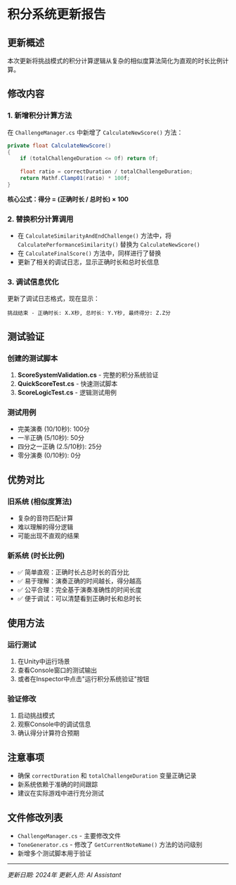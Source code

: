 # 积分系统更新报告

## 更新概述
本次更新将挑战模式的积分计算逻辑从复杂的相似度算法简化为直观的时长比例计算。

## 修改内容

### 1. 新增积分计算方法
在 `ChallengeManager.cs` 中新增了 `CalculateNewScore()` 方法：

```csharp
private float CalculateNewScore()
{
    if (totalChallengeDuration <= 0f) return 0f;
    
    float ratio = correctDuration / totalChallengeDuration;
    return Mathf.Clamp01(ratio) * 100f;
}
```

**核心公式：得分 = (正确时长 / 总时长) × 100**

### 2. 替换积分计算调用
- 在 `CalculateSimilarityAndEndChallenge()` 方法中，将 `CalculatePerformanceSimilarity()` 替换为 `CalculateNewScore()`
- 在 `CalculateFinalScore()` 方法中，同样进行了替换
- 更新了相关的调试日志，显示正确时长和总时长信息

### 3. 调试信息优化
更新了调试日志格式，现在显示：
```
挑战结束 - 正确时长: X.X秒, 总时长: Y.Y秒, 最终得分: Z.Z分
```

## 测试验证

### 创建的测试脚本
1. **ScoreSystemValidation.cs** - 完整的积分系统验证
2. **QuickScoreTest.cs** - 快速测试脚本
3. **ScoreLogicTest.cs** - 逻辑测试用例

### 测试用例
- 完美演奏 (10/10秒): 100分
- 一半正确 (5/10秒): 50分
- 四分之一正确 (2.5/10秒): 25分
- 零分演奏 (0/10秒): 0分

## 优势对比

### 旧系统 (相似度算法)
- 复杂的音符匹配计算
- 难以理解的得分逻辑
- 可能出现不直观的结果

### 新系统 (时长比例)
- ✅ 简单直观：正确时长占总时长的百分比
- ✅ 易于理解：演奏正确的时间越长，得分越高
- ✅ 公平合理：完全基于演奏准确性的时间长度
- ✅ 便于调试：可以清楚看到正确时长和总时长

## 使用方法

### 运行测试
1. 在Unity中运行场景
2. 查看Console窗口的测试输出
3. 或者在Inspector中点击"运行积分系统验证"按钮

### 验证修改
1. 启动挑战模式
2. 观察Console中的调试信息
3. 确认得分计算符合预期

## 注意事项
- 确保 `correctDuration` 和 `totalChallengeDuration` 变量正确记录
- 新系统依赖于准确的时间跟踪
- 建议在实际游戏中进行充分测试

## 文件修改列表
- `ChallengeManager.cs` - 主要修改文件
- `ToneGenerator.cs` - 修改了 `GetCurrentNoteName()` 方法的访问级别
- 新增多个测试脚本用于验证

---
*更新日期: 2024年*
*更新人员: AI Assistant*